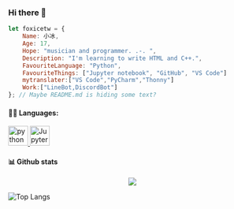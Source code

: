 ### Hi there 👋
```js
let foxicetw = {
    Name: 小冰, 
    Age: 17,
    Hope: "musician and programmer. .-. ",
    Description: "I'm learning to write HTML and C++.",
    FavouriteLanguage: "Python",
    FavouriteThings: ["Jupyter notebook", "GitHub", "VS Code"]
    mytranslater:["VS Code","PyCharm","Thonny"]
    Work:["LineBot,DiscordBot"]
}; // Maybe README.md is hiding some text?
```

#### 👨‍💻 Languages:
<a href="https://www.python.org" target="_blank"> 
<img src="https://cdn.jsdelivr.net/gh/devicons/devicon/icons/python/python-original.svg" alt="python" width="40" height="40"/>
</a>

<a href="https://jupyter.org/" target="_blank">
<img class="navbar-logo" src="/assets/logos/rectanglelogo-greytext-orangebody-greymoons.svg" alt="Jupyter Home" height="40" loading="eager">
</a>

#### 📊 Github stats
<p align="center">
  <a>
   <img src="https://github-profile-trophy.vercel.app/?username=foxicetw&theme=onedark"/>

![Top Langs](https://github-readme-stats.vercel.app/api/top-langs/?username=foxicetw&langs_count=8&theme=radical)
